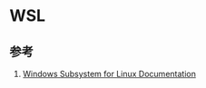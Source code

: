 # WSL

## 参考

1. [Windows Subsystem for Linux Documentation](https://learn.microsoft.com/en-us/windows/wsl/)
